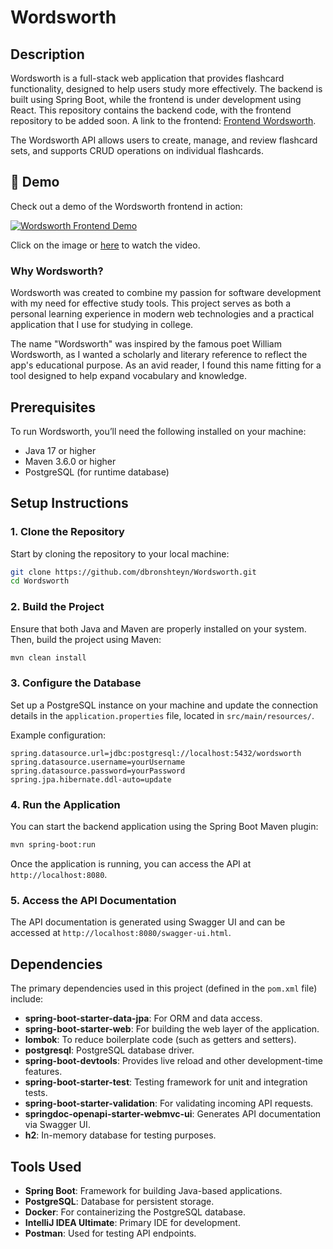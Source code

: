 # Wordsworth

## Description
Wordsworth is a full-stack web application that provides flashcard functionality, designed to help users study more effectively. The backend is built using Spring Boot, while the frontend is under development using React. This repository contains the backend code, with the frontend repository to be added soon. A link to the frontend: [Frontend Wordsworth](https://github.com/dbronshteyn/frontend-wordsworth).

The Wordsworth API allows users to create, manage, and review flashcard sets, and supports CRUD operations on individual flashcards.

## 🎥 Demo

Check out a demo of the Wordsworth frontend in action:

[![Wordsworth Frontend Demo](https://img.youtube.com/vi/X6R_3I3cwxo/0.jpg)](https://youtu.be/X6R_3I3cwxo)

Click on the image or [here](https://youtu.be/X6R_3I3cwxo) to watch the video.

### Why Wordsworth?
Wordsworth was created to combine my passion for software development with my need for effective study tools. This project serves as both a personal learning experience in modern web technologies and a practical application that I use for studying in college. 

The name "Wordsworth" was inspired by the famous poet William Wordsworth, as I wanted a scholarly and literary reference to reflect the app's educational purpose. As an avid reader, I found this name fitting for a tool designed to help expand vocabulary and knowledge.

## Prerequisites
To run Wordsworth, you’ll need the following installed on your machine:
- Java 17 or higher
- Maven 3.6.0 or higher
- PostgreSQL (for runtime database)

## Setup Instructions

### 1. Clone the Repository
Start by cloning the repository to your local machine:
```sh
git clone https://github.com/dbronshteyn/Wordsworth.git
cd Wordsworth
```

### 2. Build the Project
Ensure that both Java and Maven are properly installed on your system. Then, build the project using Maven:
```sh
mvn clean install
```

### 3. Configure the Database
Set up a PostgreSQL instance on your machine and update the connection details in the `application.properties` file, located in `src/main/resources/`.

Example configuration:
```properties
spring.datasource.url=jdbc:postgresql://localhost:5432/wordsworth
spring.datasource.username=yourUsername
spring.datasource.password=yourPassword
spring.jpa.hibernate.ddl-auto=update
```

### 4. Run the Application
You can start the backend application using the Spring Boot Maven plugin:
```sh
mvn spring-boot:run
```

Once the application is running, you can access the API at `http://localhost:8080`.

### 5. Access the API Documentation
The API documentation is generated using Swagger UI and can be accessed at `http://localhost:8080/swagger-ui.html`.

## Dependencies
The primary dependencies used in this project (defined in the `pom.xml` file) include:
- **spring-boot-starter-data-jpa**: For ORM and data access.
- **spring-boot-starter-web**: For building the web layer of the application.
- **lombok**: To reduce boilerplate code (such as getters and setters).
- **postgresql**: PostgreSQL database driver.
- **spring-boot-devtools**: Provides live reload and other development-time features.
- **spring-boot-starter-test**: Testing framework for unit and integration tests.
- **spring-boot-starter-validation**: For validating incoming API requests.
- **springdoc-openapi-starter-webmvc-ui**: Generates API documentation via Swagger UI.
- **h2**: In-memory database for testing purposes.

## Tools Used
- **Spring Boot**: Framework for building Java-based applications.
- **PostgreSQL**: Database for persistent storage.
- **Docker**: For containerizing the PostgreSQL database.
- **IntelliJ IDEA Ultimate**: Primary IDE for development.
- **Postman**: Used for testing API endpoints.
